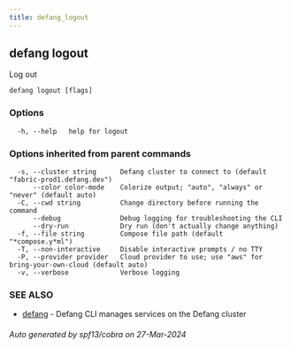 ```yaml
---
title: defang_logout
---
```

## defang logout

Log out

```
defang logout [flags]
```

### Options

```
  -h, --help   help for logout
```

### Options inherited from parent commands

```
  -s, --cluster string      Defang cluster to connect to (default "fabric-prod1.defang.dev")
      --color color-mode    Colorize output; "auto", "always" or "never" (default auto)
  -C, --cwd string          Change directory before running the command
      --debug               Debug logging for troubleshooting the CLI
      --dry-run             Dry run (don't actually change anything)
  -f, --file string         Compose file path (default "*compose.y*ml")
  -T, --non-interactive     Disable interactive prompts / no TTY
  -P, --provider provider   Cloud provider to use; use "aws" for bring-your-own-cloud (default auto)
  -v, --verbose             Verbose logging
```

### SEE ALSO

* [defang](defang.md)	 - Defang CLI manages services on the Defang cluster

###### Auto generated by spf13/cobra on 27-Mar-2024
